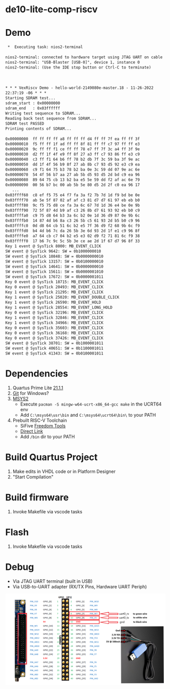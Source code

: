 # de10-lite-comp-riscv

# Demo
```
 *  Executing task: nios2-terminal 

nios2-terminal: connected to hardware target using JTAG UART on cable
nios2-terminal: "USB-Blaster [USB-0]", device 1, instance 0
nios2-terminal: (Use the IDE stop button or Ctrl-C to terminate)



* * * VexRiscv Demo - hello-world-2149080e-master.18 - 11-26-2022 22:37:19 -06 * * *
Starting SDRAM test...
sdram_start : 0x00000000
sdram_end   : 0x03ffffff
Writing test sequence to SDRAM...
Reading back test sequence from SDRAM...
SDRAM test PASSED
Printing contents of SDRAM...

0x00000000  ff ff ff ff a8 ff ff ff d4 ff ff 7f ea ff ff 3f 
0x00000010  f5 ff ff 1f ad ff ff 8f 81 ff ff c7 97 ff ff e3 
0x00000020  9c ff ff f1 ce ff ff 78 e7 ff 7f 3c a4 ff 3f 9e
0x00000030  d2 ff 1f 4f e9 ff 8f 27 a3 ff c7 93 86 ff e3 c9
0x00000040  c3 ff f1 64 b6 ff 78 b2 db 7f 3c 59 ba 3f 9e ac
0x00000050  dd 1f 4f 56 b9 8f 27 ab 8b c7 93 d5 92 e3 c9 ea
0x00000060  c9 f1 64 75 b3 78 b2 ba 0e 3c 59 dd 07 9e ac 6e
0x00000070  54 4f 56 b7 aa 27 ab 5b d5 93 d5 2d bd c9 ea 96
0x00000080  89 64 75 cb 13 b2 ba e5 5e 59 dd f2 af ac 6e 79
0x00000090  00 56 b7 bc 00 ab 5b 5e 80 d5 2d 2f c0 ea 96 17
   ...
0x03ffff60  c8 ef f5 75 e4 f7 fa 3a f2 7b 7d 1d f9 bd be 0e
0x03ffff70  ab 5e 5f 87 02 af af c3 81 d7 d7 61 97 eb eb b0
0x03ffff80  9c f5 75 d8 ce fa 3a 6c 67 7d 1d 36 e4 be 0e 9b
0x03ffff90  72 5f 87 4d b9 af c3 26 8b d7 61 93 92 eb b0 c9
0x03ffffa0  c9 75 d8 64 b3 3a 6c b2 0e 1d 36 d9 87 0e 9b 6c
0x03ffffb0  14 87 4d b6 8a c3 26 5b c5 61 93 2d b5 b0 c9 96 
0x03ffffc0  0d d8 64 cb 51 6c b2 e5 7f 36 d9 f2 68 9b 6c f9 
0x03ffffd0  b4 4d b6 7c da 26 5b 3e 6d 93 2d 1f e1 c9 96 8f
0x03ffffe0  a7 64 cb c7 04 b2 e5 e3 02 d9 f2 71 81 6c f9 38
0x03fffff0  17 b6 7c 9c 5c 5b 3e ce ae 2d 1f 67 d7 96 8f 33
Key 1 event @ SysTick 8000: MB_EVENT_CLICK
SW event @ SysTick 9642: SW = 0b1000000010
SW event @ SysTick 10848: SW = 0b0000000010
SW event @ SysTick 13157: SW = 0b0100000010
SW event @ SysTick 14641: SW = 0b0000000010
SW event @ SysTick 15611: SW = 0b0000001010
SW event @ SysTick 17672: SW = 0b0000001011
Key 0 event @ SysTick 18715: MB_EVENT_CLICK
Key 0 event @ SysTick 20493: MB_EVENT_CLICK
Key 1 event @ SysTick 21295: MB_EVENT_CLICK
Key 1 event @ SysTick 25020: MB_EVENT_DOUBLE_CLICK
Key 1 event @ SysTick 26590: MB_EVENT_HOLD
Key 1 event @ SysTick 28554: MB_EVENT_LONG_HOLD
Key 0 event @ SysTick 32196: MB_EVENT_CLICK
Key 1 event @ SysTick 32846: MB_EVENT_CLICK
Key 1 event @ SysTick 34966: MB_EVENT_CLICK
Key 0 event @ SysTick 35603: MB_EVENT_CLICK
Key 0 event @ SysTick 36168: MB_EVENT_CLICK
Key 0 event @ SysTick 37426: MB_EVENT_CLICK
SW event @ SysTick 38701: SW = 0b1000001011
SW event @ SysTick 40651: SW = 0b1100001011
SW event @ SysTick 41343: SW = 0b0100001011
```

# Dependencies
1. Quartus Prime Lite [21.1.1](https://www.intel.com/content/www/us/en/software-kit/736572/intel-quartus-prime-lite-edition-design-software-version-21-1-1-for-windows.html)
2. [Git](https://gitforwindows.org/) for Windows?
3. [MSYS2](https://www.msys2.org/#installation)
    - Execute `pacman -S mingw-w64-ucrt-x86_64-gcc make` in the UCRT64 env
    - Add `C:\msys64\usr\bin` and `C:\msys64\ucrt64\bin\` to your PATH
5. Prebuilt RISC-V Toolchain
    - SiFive [Freedom Tools](https://github.com/sifive/freedom-tools/releases)
    - [Direct Link](https://static.dev.sifive.com/dev-tools/freedom-tools/v2020.12/riscv64-unknown-elf-toolchain-10.2.0-2020.12.8-x86_64-w64-mingw32.zip)
    - Add `/bin` dir to your PATH

# Build Quartus Project
1. Make edits in VHDL code or in Platform Designer
2. "Start Compilation"

# Build firmware
1. Invoke Makefile via vscode tasks

# Flash
1. Invoke Makefile via vscode tasks

# Debug
- Via JTAG UART terminal (built in USB)
- Via USB-to-UART adapter (RX/TX Pins, Hardware UART Periph)

![](img/uart0_wiring.png)
